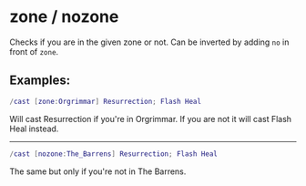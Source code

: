 # zone / nozone

Checks if you are in the given zone or not. Can be inverted by adding `no` in
front of `zone`.

## Examples:

```lua
/cast [zone:Orgrimmar] Resurrection; Flash Heal
```

Will cast Resurrection if you're in Orgrimmar. If you are not it will cast Flash Heal instead.

---

```lua
/cast [nozone:The_Barrens] Resurrection; Flash Heal
```

The same but only if you're not in The Barrens.